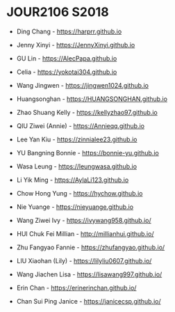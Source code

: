 # JOUR2106 S2018

* Ding Chang - https://harprr.github.io

* Jenny Xinyi - https://JennyXinyi.github.io

* GU Lin - https://AlecPapa.github.io

* Celia - https://yokotai304.github.io

* Wang Jingwen - https://jingwen1024.github.io

* Huangsonghan - https://HUANGSONGHAN.github.io

* Zhao Shuang Kelly - https://kellyzhao97.github.io

* QIU Ziwei (Annie) - https://Annieqq.github.io

* Lee Yan Kiu - https://zinnialee23.github.io

* YU Bangning Bonnie - https://bonnie-yu.github.io

* Wasa Leung - https://leungwasa.github.io

* Li Yik Ming - https://AylaLi123.github.io

* Chow Hong Yung - https://hychow.github.io

* Nie Yuange - https://nieyuange.github.io

* Wang Ziwei Ivy - https://ivywang958.github.io/

* HUI Chuk Fei Millian - http://millianhui.github.io/

* Zhu Fangyao Fannie - https://zhufangyao.github.io/

* LIU Xiaohan (Lily) - https://lilyliu0607.github.io/

* Wang Jiachen Lisa - https://lisawang997.github.io/

* Erin Chan - https://erinerinchan.github.io/

* Chan Sui Ping Janice - https://janicecsp.github.io/

